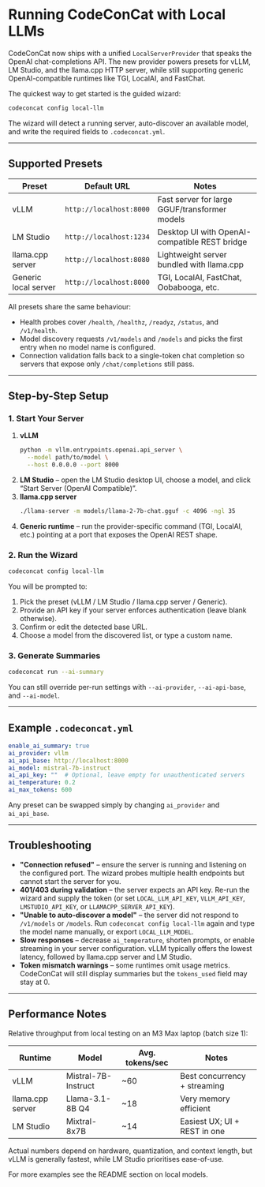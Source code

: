 # Running CodeConCat with Local LLMs

CodeConCat now ships with a unified `LocalServerProvider` that speaks the OpenAI
chat-completions API. The new provider powers presets for vLLM, LM Studio, and
the llama.cpp HTTP server, while still supporting generic OpenAI-compatible
runtimes like TGI, LocalAI, and FastChat.

The quickest way to get started is the guided wizard:

```bash
codeconcat config local-llm
```

The wizard will detect a running server, auto-discover an available model, and
write the required fields to `.codeconcat.yml`.

---

## Supported Presets

| Preset | Default URL | Notes |
| --- | --- | --- |
| vLLM | `http://localhost:8000` | Fast server for large GGUF/transformer models |
| LM Studio | `http://localhost:1234` | Desktop UI with OpenAI-compatible REST bridge |
| llama.cpp server | `http://localhost:8080` | Lightweight server bundled with llama.cpp |
| Generic local server | `http://localhost:8000` | TGI, LocalAI, FastChat, Oobabooga, etc. |

All presets share the same behaviour:

- Health probes cover `/health`, `/healthz`, `/readyz`, `/status`, and `/v1/health`.
- Model discovery requests `/v1/models` and `/models` and picks the first entry
  when no model name is configured.
- Connection validation falls back to a single-token chat completion so servers
  that expose only `/chat/completions` still pass.

---

## Step-by-Step Setup

### 1. Start Your Server

1. **vLLM**
   ```bash
   python -m vllm.entrypoints.openai.api_server \
     --model path/to/model \
     --host 0.0.0.0 --port 8000
   ```
2. **LM Studio** – open the LM Studio desktop UI, choose a model, and click
   “Start Server (OpenAI Compatible)”.
3. **llama.cpp server**
   ```bash
   ./llama-server -m models/llama-2-7b-chat.gguf -c 4096 -ngl 35
   ```
4. **Generic runtime** – run the provider-specific command (TGI, LocalAI, etc.)
   pointing at a port that exposes the OpenAI REST shape.

### 2. Run the Wizard

```bash
codeconcat config local-llm
```

You will be prompted to:

1. Pick the preset (vLLM / LM Studio / llama.cpp server / Generic).
2. Provide an API key if your server enforces authentication (leave blank
   otherwise).
3. Confirm or edit the detected base URL.
4. Choose a model from the discovered list, or type a custom name.

### 3. Generate Summaries

```bash
codeconcat run --ai-summary
```

You can still override per-run settings with `--ai-provider`,
`--ai-api-base`, and `--ai-model`.

---

## Example `.codeconcat.yml`

```yaml
enable_ai_summary: true
ai_provider: vllm
ai_api_base: http://localhost:8000
ai_model: mistral-7b-instruct
ai_api_key: ""  # Optional, leave empty for unauthenticated servers
ai_temperature: 0.2
ai_max_tokens: 600
```

Any preset can be swapped simply by changing `ai_provider` and `ai_api_base`.

---

## Troubleshooting

- **"Connection refused"** – ensure the server is running and listening on the
  configured port. The wizard probes multiple health endpoints but cannot start
  the server for you.
- **401/403 during validation** – the server expects an API key. Re-run the
  wizard and supply the token (or set `LOCAL_LLM_API_KEY`, `VLLM_API_KEY`,
  `LMSTUDIO_API_KEY`, or `LLAMACPP_SERVER_API_KEY`).
- **"Unable to auto-discover a model"** – the server did not respond to
  `/v1/models` or `/models`. Run `codeconcat config local-llm` again and type the
  model name manually, or export `LOCAL_LLM_MODEL`.
- **Slow responses** – decrease `ai_temperature`, shorten prompts, or
  enable streaming in your server configuration. vLLM typically offers the
  lowest latency, followed by llama.cpp server and LM Studio.
- **Token mismatch warnings** – some runtimes omit usage metrics. CodeConCat
  will still display summaries but the `tokens_used` field may stay at 0.

---

## Performance Notes

Relative throughput from local testing on an M3 Max laptop (batch size 1):

| Runtime | Model | Avg. tokens/sec | Notes |
| --- | --- | --- | --- |
| vLLM | Mistral-7B-Instruct | ~60 | Best concurrency + streaming |
| llama.cpp server | Llama-3.1-8B Q4 | ~18 | Very memory efficient |
| LM Studio | Mixtral-8x7B | ~14 | Easiest UX; UI + REST in one |

Actual numbers depend on hardware, quantization, and context length, but vLLM
is generally fastest, while LM Studio prioritises ease-of-use.

For more examples see the README section on local models.
